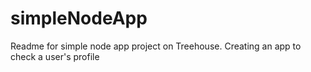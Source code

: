 # simpleNodeApp
Readme for simple node app project on Treehouse. Creating an app to check a user's profile

